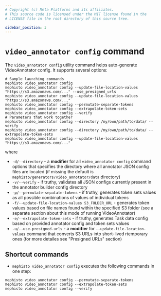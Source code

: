 ```yaml
---
# Copyright (c) Meta Platforms and its affiliates.
# This source code is licensed under the MIT license found in the
# LICENSE file in the root directory of this source tree.

sidebar_position: 3
---
```


# `video_annotator config` command

The `video_annotator config` utility command helps auto-generate VideoAnnotator config. It supports several options:

```shell
# Sample launching commands
mephisto video_annotator config
mephisto video_annotator config --update-file-location-values "https://s3.amazonaws.com/..." --use_presigned_urls
mephisto video_annotator config --update-file-location-values "https://s3.amazonaws.com/..."
mephisto video_annotator config --permutate-separate-tokens
mephisto video_annotator config --extrapolate-token-sets
mephisto video_annotator config --verify
# Parameters that work together
mephisto video_annotator config --directory /my/own/path/to/data/ --verify
mephisto video_annotator config --directory /my/own/path/to/data/ --extrapolate-token-sets
mephisto video_annotator config --update-file-location-values "https://s3.amazonaws.com/..."
```

where
- `-d/--directory` - a **modifier** for all `video_annotator config` command options that specifies the directory where all annotator JSON config files are located (if missing the default is `mephisto/generators/video_annotator/data` directory)
- `-v/--verify` - if truthy, validates all JSON configs currently present in the annotator builder config directory
- `-p/--permutate-sepatate-tokens` - if truthy, generates token sets values as all possible combinations of values of individual tokens
- `-f/--update-file-location-values S3_FOLDER_URL` - generates token values based on file names found within the specified S3 folder (see a separate section about this mode of running VideoAnnotator)
- `-e/--extrapolate-token-sets` - if truthy, generates Task data config based on provided annotator config and token sets values
- `-u/--use-presigned-urls` - a **modifier** for `--update-file-location-values` command that converts S3 URLs into short-lived rtemporary ones (for more detailes see "Presigned URLs" section)

## Shortcut commands

- `mephisto video_annotator config` executes the following commands in one step:
```shell
mephisto video_annotator config --permutate-separate-tokens
mephisto video_annotator config --extrapolate-token-sets
mephisto video_annotator config --verify
```
